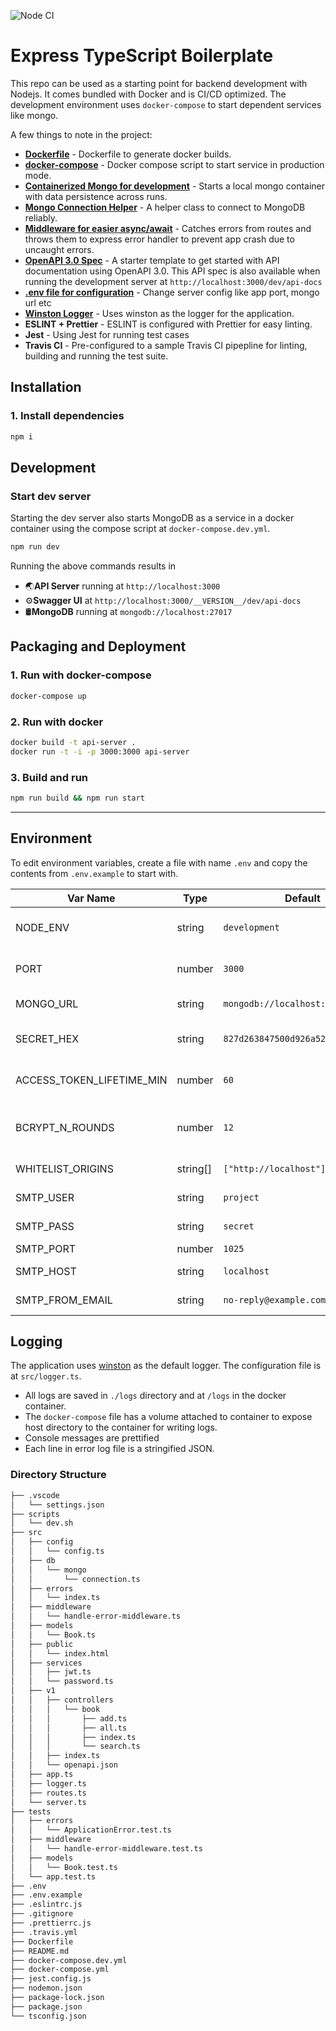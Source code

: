 ![Node CI](https://github.com/shrujalshah28/node-typescript-express-mongo/workflows/Node%20CI/badge.svg)

# Express TypeScript Boilerplate

This repo can be used as a starting point for backend development with Nodejs. It comes bundled with Docker and is CI/CD optimized. The development environment uses `docker-compose` to start dependent services like mongo.

A few things to note in the project:

- **[Dockerfile](./Dockerfile)** - Dockerfile to generate docker builds.
- **[docker-compose](./docker-compose.yml)** - Docker compose script to start service in production mode.
- **[Containerized Mongo for development](#development)** - Starts a local mongo container with data persistence across runs.
- **[Mongo Connection Helper](./src/mongo-connection.ts)** - A helper class to connect to MongoDB reliably.
- **[Middleware for easier async/await](./src/middleware/handle-error-middleware.ts)** - Catches errors from routes and throws them to express error handler to prevent app crash due to uncaught errors.
- **[OpenAPI 3.0 Spec](./openapi.json)** - A starter template to get started with API documentation using OpenAPI 3.0. This API spec is also available when running the development server at `http://localhost:3000/dev/api-docs`
- **[.env file for configuration](#environment)** - Change server config like app port, mongo url etc
- **[Winston Logger](#logging)** - Uses winston as the logger for the application.
- **ESLINT + Prettier** - ESLINT is configured with Prettier for easy linting.
- **Jest** - Using Jest for running test cases
- **Travis CI** - Pre-configured to a sample Travis CI pipepline for linting, building and running the test suite.

## Installation

### 1. Install dependencies

```sh
npm i
```

## Development

### Start dev server

Starting the dev server also starts MongoDB as a service in a docker container using the compose script at `docker-compose.dev.yml`.

```sh
npm run dev
```

Running the above commands results in

- 🌏**API Server** running at `http://localhost:3000`
- ⚙️**Swagger UI** at `http://localhost:3000/__VERSION__/dev/api-docs`
- 🛢️**MongoDB** running at `mongodb://localhost:27017`

## Packaging and Deployment

### 1. Run with docker-compose

```sh
docker-compose up
```

### 2. Run with docker

```sh
docker build -t api-server .
docker run -t -i -p 3000:3000 api-server
```

### 3. Build and run

```sh
npm run build && npm run start
```

---

## Environment

To edit environment variables, create a file with name `.env` and copy the contents from `.env.example` to start with.

| Var Name                  | Type    | Default                           | Description                             |
| ------------------------- | ------  | --------------------------------- | --------------------------------------- |
| NODE_ENV                  | string  | `development`                     | API runtime environment. eg: `staging`  |
| PORT                      | number  | `3000`                            | Port to run the API server on           |
| MONGO_URL                 | string  | `mongodb://localhost:27017/books` | URL for MongoDB                         |
| SECRET_HEX                | string  | `827d263847500d926a520b...`       | HEX string to secure JWT                |
| ACCESS_TOKEN_LIFETIME_MIN | number  | `60`                              | Access token TTL in mins                |
| BCRYPT_N_ROUNDS           | number  | `12`                             | Number of round to generate Bcrypt salt |
| WHITELIST_ORIGINS         | string[]| `["http://localhost"]`            | White list origins                      |
| SMTP_USER                 | string  | `project`                         | SMTP user name                          |
| SMTP_PASS                 | string  | `secret`                          | SMTP password                           |
| SMTP_PORT                 | number  | `1025`                            | SMTP port                               |
| SMTP_HOST                 | string  | `localhost`                       | SMTP localhost                          |
| SMTP_FROM_EMAIL           | string  | `no-reply@example.com`            | SMTP from email                         |

## Logging

The application uses [winston](https://github.com/winstonjs/winston) as the default logger. The configuration file is at `src/logger.ts`.

- All logs are saved in `./logs` directory and at `/logs` in the docker container.
- The `docker-compose` file has a volume attached to container to expose host directory to the container for writing logs.
- Console messages are prettified
- Each line in error log file is a stringified JSON.

### Directory Structure

```sh
├── .vscode
│   └── settings.json
├── scripts
│   └── dev.sh
├── src
│   ├── config
│   │   └── config.ts
│   ├── db
│   │   └── mongo
│   │       └── connection.ts
│   ├── errors
│   │   └── index.ts
│   ├── middleware
│   │   └── handle-error-middleware.ts
│   ├── models
│   │   └── Book.ts
│   ├── public
│   │   └── index.html
│   ├── services
│   │   ├── jwt.ts
│   │   └── password.ts
│   ├── v1
│   │   ├── controllers
│   │   │   └── book
│   │   │       ├── add.ts
│   │   │       ├── all.ts
│   │   │       ├── index.ts
│   │   │       └── search.ts
│   │   ├── index.ts
│   │   └── openapi.json
│   ├── app.ts
│   ├── logger.ts
│   ├── routes.ts
│   └── server.ts
├── tests
│   ├── errors
│   │   └── ApplicationError.test.ts
│   ├── middleware
│   │   └── handle-error-middleware.test.ts
│   ├── models
│   │   └── Book.test.ts
│   └── app.test.ts
├── .env
├── .env.example
├── .eslintrc.js
├── .gitignore
├── .prettierrc.js
├── .travis.yml
├── Dockerfile
├── README.md
├── docker-compose.dev.yml
├── docker-compose.yml
├── jest.config.js
├── nodemon.json
├── package-lock.json
├── package.json
└── tsconfig.json
```
